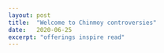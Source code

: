 ```yaml
---
layout: post
title:  "Welcome to Chinmoy controversies"
date:   2020-06-25
excerpt: "offerings inspire read"
---
```

